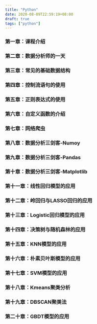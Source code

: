```yaml
---
title: "Python"
date: 2020-08-09T22:59:19+08:00
draft: true
tags: ["python"]
---
```

### 第一章：课程介绍
### 第二章：数据分析师的一天
### 第三章：常见的基础数据结构
### 第四章：控制流语句的使用
### 第五章：正则表达式的使用
### 第六章：自定义函数的介绍
### 第七章：网络爬虫
### 第八章：数据分析三剑客-Numoy
### 第九章：数据分析三剑客-Pandas
### 第十章：数据分析三剑客-Matplotlib
### 第十一章：线性回归模型的应用
### 第十二章：岭回归与LASSO回归的应用
### 第十三章：Logistic回归模型的应用
### 第十四章：决策树与随机森林的应用
### 第十五章：KNN模型的应用
### 第十六章：朴素贝叶斯模型的应用
### 第十七章：SVM模型的应用
### 第十八章：Kmeans聚类分析
### 第十九章：DBSCAN聚类法
### 第二十章：GBDT模型的应用